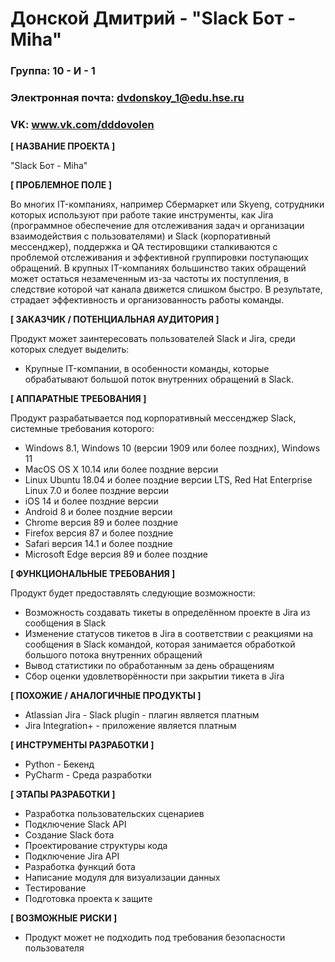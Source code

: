# Донской Дмитрий - "Slack Бот - Miha"


### Группа: 10 - И - 1
### Электронная почта: dvdonskoy_1@edu.hse.ru
### VK: www.vk.com/dddovolen


**[ НАЗВАНИЕ ПРОЕКТА ]**

"Slack Бот - Miha"

**[ ПРОБЛЕМНОЕ ПОЛЕ ]**

Во многих IT-компаниях, например Сбермаркет или Skyeng, сотрудники которых используют при работе такие инструменты, как Jira (программное обеспечение для отслеживания задач и организации взаимодействия с пользователями) и Slack (корпоративный мессенджер), поддержка и QA тестировщики сталкиваются с проблемой отслеживания и эффективной группировки поступающих обращений. В крупных IT-компаниях большинство таких обращений может остаться незамеченным из-за частоты их поступления, в следствие которой чат канала движется слишком быстро. В результате, страдает эффективность и организованность работы команды.

**[ ЗАКАЗЧИК / ПОТЕНЦИАЛЬНАЯ АУДИТОРИЯ ]**

Продукт может заинтересовать пользователей Slack и Jira, среди которых следует выделить:

* Крупные IT-компании, в особенности команды, которые обрабатывают большой поток внутренних обращений в Slack.

**[ АППАРАТНЫЕ ТРЕБОВАНИЯ ]** 

Продукт разрабатывается под корпоративный мессенджер Slack, системные требования которого:

* Windows 8.1, Windows 10 (версии 1909 или более поздних), Windows 11
* MacOS OS X 10.14 или более поздние версии
* Linux Ubuntu 18.04 и более поздние версии LTS, Red Hat Enterprise Linux 7.0 и более поздние версии
* iOS 14 и более поздние версии
* Android 8 и более поздние версии
* Chrome версия 89 и более поздние
* Firefox версия 87 и более поздние
* Safari версия 14.1 и более поздние
* Microsoft Edge версия 89 и более поздние

**[ ФУНКЦИОНАЛЬНЫЕ ТРЕБОВАНИЯ ]**

Продукт будет предоставлять следующие возможности:
* Возможность создавать тикеты в определённом проекте в Jira из сообщения в Slack
* Изменение статусов тикетов в Jira в соответствии с реакциями на сообщения в Slack командой, которая занимается обработкой большого потока внутренних обращений
* Вывод статистики по обработанным за день обращениям
* Сбор оценки удовлетворённости при закрытии тикета в Jira

**[ ПОХОЖИЕ / АНАЛОГИЧНЫЕ ПРОДУКТЫ ]**

* Atlassian Jira - Slack plugin - плагин является платным
* Jira Integration+ - приложение является платным

**[ ИНСТРУМЕНТЫ РАЗРАБОТКИ ]**

* Python - Бекенд
* PyCharm - Среда разработки

**[ ЭТАПЫ РАЗРАБОТКИ ]**

*	Разработка пользовательских сценариев
*	Подключение Slack API
*	Создание Slack бота
*	Проектирование структуры кода
*	Подключение Jira API
*	Разработка функций бота
*	Написание модуля для визуализации данных
*	Тестирование
*	Подготовка проекта к защите

**[ ВОЗМОЖНЫЕ РИСКИ ]**

* Продукт может не подходить под требования безопасности пользователя
